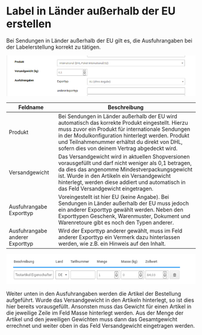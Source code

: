 # Label in Länder außerhalb der EU erstellen 

Bei Sendungen in Länder außerhalb der EU gilt es, die Ausfuhrangaben bei der Labelerstellung korrekt zu tätigen.

![](Bilder/GKV2_20180417_001.png "Angaben für Länder außerhalb der EU")

|Feldname|Beschreibung|
|--------|------------|
|Produkt|Bei Sendungen in Länder außerhalb der EU wird automatisch das korrekte Produkt eingestellt. Hierzu muss zuvor ein Produkt für internationale Sendungen in der Modulkonfiguration hinterlegt werden. Produkt und Teilnahmenummer erhältst du direkt von DHL, sofern dies von deinem Vertrag abgedeckt wird.|
|Versandgewicht|Das Versandgewicht wird in aktuellen Shopversionen vorausgefüllt und darf nicht weniger als 0,1 betragen, da dies das angenomme Mindestverpackungsgewicht ist. Wurde in den Artikeln ein Versandgewicht hinterlegt, werden diese addiert und automatisch in das Feld Versandgewicht eingetragen.|
|Ausfuhrangabe Exporttyp|Voreingestellt ist hier EU \(keine Angabe\). Bei Sendungen in Länder außerhalb der EU muss jedoch ein anderer Exporttyp gewählt werden. Neben den Exporttypen Geschenk, Warenmuster, Dokument und Warenretoure gibt es noch den Typen anderer.|
|Ausfuhrangabe anderer Exporttyp|Wird der Exporttyp anderer gewählt, muss im Feld anderer Exporttyp ein Vermerk dazu hinterlassen werden, wie z.B. ein Hinweis auf den Inhalt.|

![](Bilder/GKV2_20180417_002.png "Angaben für Länder außerhalb der EU")

Weiter unten in den Ausfuhrangaben werden die Artikel der Bestellung aufgeführt. Wurde das Versandgewicht in den Artikeln hinterlegt, so ist dies hier bereits vorausgefüllt. Ansonsten muss das Gewicht für einen Artikel in die jeweilige Zeile im Feld Masse hinterlegt werden. Aus der Menge der Artikel und den jeweiligen Gewichten muss dann das Gesamtgewicht errechnet und weiter oben in das Feld Versandgewicht eingetragen werden.



